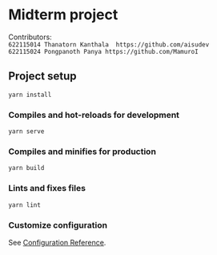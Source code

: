 # Midterm project
  Contributors:
    <br/>
    `622115014 Thanatorn Kanthala  https://github.com/aisudev`
    <br/>
    `622115024 Pongpanoth Panya https://github.com/MamuroI`
## Project setup
```
yarn install
```

### Compiles and hot-reloads for development
```
yarn serve
```

### Compiles and minifies for production
```
yarn build
```

### Lints and fixes files
```
yarn lint
```

### Customize configuration
See [Configuration Reference](https://cli.vuejs.org/config/).
